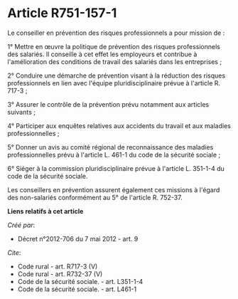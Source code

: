 # Article R751-157-1

Le conseiller en prévention des risques professionnels a pour mission de : 

1° Mettre en œuvre la politique de prévention des risques professionnels des salariés. Il conseille à cet effet les
employeurs et contribue à l'amélioration des conditions de travail des salariés dans les entreprises ; 

2° Conduire une démarche de prévention visant à la réduction des risques professionnels en lien avec l'équipe
pluridisciplinaire prévue à l'article R. 717-3 ; 

3° Assurer le contrôle de la prévention prévu notamment aux articles suivants ; 

4° Participer aux enquêtes relatives aux accidents du travail et aux maladies professionnelles ; 

5° Donner un avis au comité régional de reconnaissance des maladies professionnelles prévu à l'article L. 461-1 du code de la
sécurité sociale ; 

6° Siéger à la commission pluridisciplinaire prévue à l'article L. 351-1-4 du code de la sécurité sociale. 

Les conseillers en prévention assurent également ces missions à l'égard des non-salariés conformément au 5° de l'article R.
752-37.

**Liens relatifs à cet article**

_Créé par_:

  - Décret n°2012-706 du 7 mai 2012 - art. 9

_Cite_:

  - Code rural - art. R717-3 (V)
  - Code rural - art. R732-37 (V)
  - Code de la sécurité sociale. - art. L351-1-4
  - Code de la sécurité sociale. - art. L461-1
